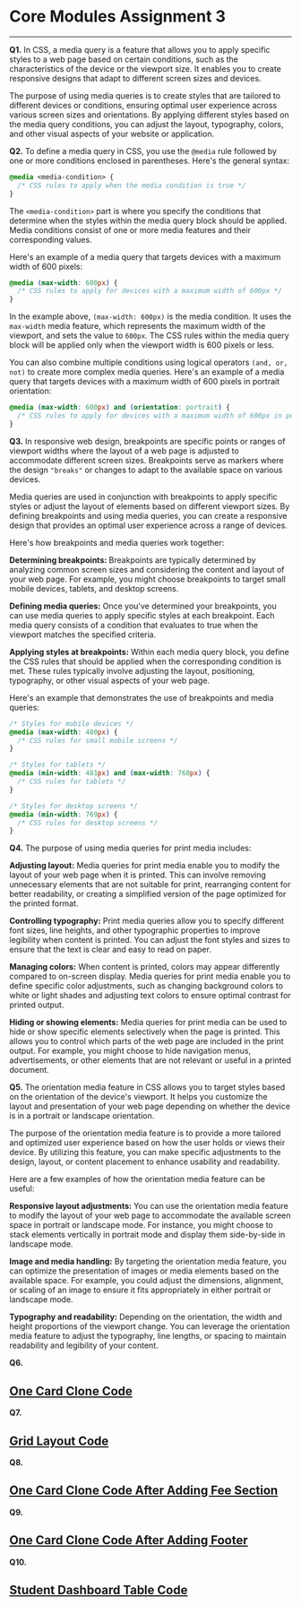 # Core Modules Assignment 3
---
**Q1.** In CSS, a media query is a feature that allows you to apply specific styles to a web page based on certain conditions, such as the characteristics of the device or the viewport size. It enables you to create responsive designs that adapt to different screen sizes and devices.

The purpose of using media queries is to create styles that are tailored to different devices or conditions, ensuring optimal user experience across various screen sizes and orientations. By applying different styles based on the media query conditions, you can adjust the layout, typography, colors, and other visual aspects of your website or application.


**Q2.** To define a media query in CSS, you use the `@media` rule followed by one or more conditions enclosed in parentheses. Here's the general syntax:
```css
@media <media-condition> {
  /* CSS rules to apply when the media condition is true */
}
```
The `<media-condition>` part is where you specify the conditions that determine when the styles within the media query block should be applied. Media conditions consist of one or more media features and their corresponding values.

Here's an example of a media query that targets devices with a maximum width of 600 pixels:
```css
@media (max-width: 600px) {
  /* CSS rules to apply for devices with a maximum width of 600px */
}
```
In the example above, `(max-width: 600px)` is the media condition. It uses the `max-width` media feature, which represents the maximum width of the viewport, and sets the value to `600px`. The CSS rules within the media query block will be applied only when the viewport width is 600 pixels or less.

You can also combine multiple conditions using logical operators `(and, or, not)` to create more complex media queries. Here's an example of a media query that targets devices with a maximum width of 600 pixels in portrait orientation:

```css
@media (max-width: 600px) and (orientation: portrait) {
  /* CSS rules to apply for devices with a maximum width of 600px in portrait orientation */
}
```

**Q3.** In responsive web design, breakpoints are specific points or ranges of viewport widths where the layout of a web page is adjusted to accommodate different screen sizes. Breakpoints serve as markers where the design `"breaks"` or changes to adapt to the available space on various devices.

Media queries are used in conjunction with breakpoints to apply specific styles or adjust the layout of elements based on different viewport sizes. By defining breakpoints and using media queries, you can create a responsive design that provides an optimal user experience across a range of devices.

Here's how breakpoints and media queries work together:

**Determining breakpoints:** Breakpoints are typically determined by analyzing common screen sizes and considering the content and layout of your web page. For example, you might choose breakpoints to target small mobile devices, tablets, and desktop screens.

**Defining media queries:** Once you've determined your breakpoints, you can use media queries to apply specific styles at each breakpoint. Each media query consists of a condition that evaluates to true when the viewport matches the specified criteria.

**Applying styles at breakpoints:** Within each media query block, you define the CSS rules that should be applied when the corresponding condition is met. These rules typically involve adjusting the layout, positioning, typography, or other visual aspects of your web page.

Here's an example that demonstrates the use of breakpoints and media queries:

```css
/* Styles for mobile devices */
@media (max-width: 480px) {
  /* CSS rules for small mobile screens */
}

/* Styles for tablets */
@media (min-width: 481px) and (max-width: 768px) {
  /* CSS rules for tablets */
}

/* Styles for desktop screens */
@media (min-width: 769px) {
  /* CSS rules for desktop screens */
}
```

**Q4.** The purpose of using media queries for print media includes:

**Adjusting layout:** Media queries for print media enable you to modify the layout of your web page when it is printed. This can involve removing unnecessary elements that are not suitable for print, rearranging content for better readability, or creating a simplified version of the page optimized for the printed format.

**Controlling typography:** Print media queries allow you to specify different font sizes, line heights, and other typographic properties to improve legibility when content is printed. You can adjust the font styles and sizes to ensure that the text is clear and easy to read on paper.

**Managing colors:** When content is printed, colors may appear differently compared to on-screen display. Media queries for print media enable you to define specific color adjustments, such as changing background colors to white or light shades and adjusting text colors to ensure optimal contrast for printed output.

**Hiding or showing elements:** Media queries for print media can be used to hide or show specific elements selectively when the page is printed. This allows you to control which parts of the web page are included in the print output. For example, you might choose to hide navigation menus, advertisements, or other elements that are not relevant or useful in a printed document.

**Q5.** The orientation media feature in CSS allows you to target styles based on the orientation of the device's viewport. It helps you customize the layout and presentation of your web page depending on whether the device is in a portrait or landscape orientation.

The purpose of the orientation media feature is to provide a more tailored and optimized user experience based on how the user holds or views their device. By utilizing this feature, you can make specific adjustments to the design, layout, or content placement to enhance usability and readability.

Here are a few examples of how the orientation media feature can be useful:

**Responsive layout adjustments:** You can use the orientation media feature to modify the layout of your web page to accommodate the available screen space in portrait or landscape mode. For instance, you might choose to stack elements vertically in portrait mode and display them side-by-side in landscape mode.

**Image and media handling:** By targeting the orientation media feature, you can optimize the presentation of images or media elements based on the available space. For example, you could adjust the dimensions, alignment, or scaling of an image to ensure it fits appropriately in either portrait or landscape mode.

**Typography and readability:** Depending on the orientation, the width and height proportions of the viewport change. You can leverage the orientation media feature to adjust the typography, line lengths, or spacing to maintain readability and legibility of your content.

**Q6.** 
## [One Card Clone Code](https://github.com/vyomPundhir/One_Card_HomePage)

**Q7.**
## [Grid Layout Code](https://github.com/vyomPundhir/Grid_Layout_Page)

**Q8.**
## [One Card Clone Code After Adding Fee Section](https://github.com/vyomPundhir/One_Card_HomePage)

**Q9.**
## [One Card Clone Code After Adding Footer](https://github.com/vyomPundhir/One_Card_HomePage)

**Q10.** 
## [Student Dashboard Table Code](https://github.com/vyomPundhir/Student_Dashboard)